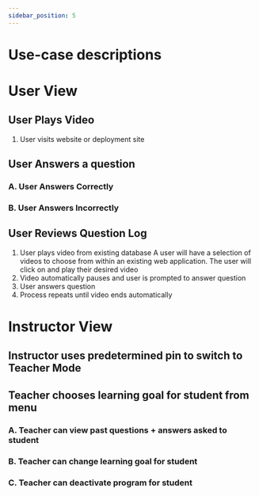 ```yaml
---
sidebar_position: 5
---
```


# Use-case descriptions

# User View
## User Plays Video
1. User visits website or deployment site
## User Answers a question
### A. User Answers Correctly
### B. User Answers Incorrectly
## User Reviews Question Log 


1. User plays video from existing database
A user will have a selection of videos to choose from within an existing web application. The user will click on and play their desired video
2. Video automatically pauses and user is prompted to answer question
3. User answers question
4. Process repeats until video ends automatically


# Instructor View
## Instructor uses predetermined pin to switch to Teacher Mode
## Teacher chooses learning goal for student from menu
### A. Teacher can view past questions + answers asked to student
### B. Teacher can change learning goal for student
### C. Teacher can deactivate program for student
